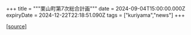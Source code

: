 +++
title = """栗山町第7次総合計画"""
date = 2024-09-04T15:00:00.000Z
expiryDate = 2024-12-22T22:18:51.090Z
tags = ["kuriyama","news"]
+++


[[source]](https://www.town.kuriyama.hokkaido.jp/soshiki/31/21905.html)
